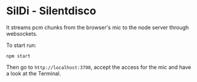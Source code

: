 # SilDi - Silentdisco

It streams pcm chunks from the browser's mic to the node server through websockets.

To start run:

    npm start

Then go to `http://localhost:3700`, accept the access for the mic and have a look at the Terminal.
